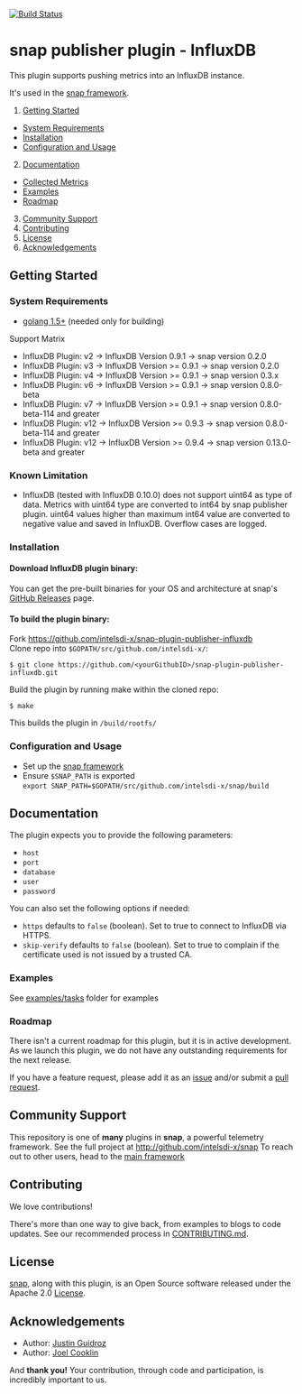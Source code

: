[![Build Status](https://travis-ci.org/intelsdi-x/snap-plugin-publisher-influxdb.svg?branch=master)](https://travis-ci.org/intelsdi-x/snap-plugin-publisher-influxdb)

# snap publisher plugin - InfluxDB 

This plugin supports pushing metrics into an InfluxDB instance.

It's used in the [snap framework](http://github.com/intelsdi-x/snap).

1. [Getting Started](#getting-started)
  * [System Requirements](#system-requirements)
  * [Installation](#installation)
  * [Configuration and Usage](#configuration-and-usage)
2. [Documentation](#documentation)
  * [Collected Metrics](#collected-metrics)
  * [Examples](#examples)
  * [Roadmap](#roadmap)
3. [Community Support](#community-support)
4. [Contributing](#contributing)
5. [License](#license)
6. [Acknowledgements](#acknowledgements)

## Getting Started

### System Requirements

* [golang 1.5+](https://golang.org/dl/) (needed only for building)

Support Matrix

- InfluxDB Plugin: v2 -> InfluxDB Version 0.9.1 -> snap version 0.2.0
- InfluxDB Plugin: v3 -> InfluxDB Version >= 0.9.1 -> snap version 0.2.0
- InfluxDB Plugin: v4 -> InfluxDB Version >= 0.9.1 -> snap version 0.3.x
- InfluxDB Plugin: v6 -> InfluxDB Version >= 0.9.1 -> snap version 0.8.0-beta
- InfluxDB Plugin: v7 -> InfluxDB Version >= 0.9.1 -> snap version 0.8.0-beta-114 and greater
- InfluxDB Plugin: v12 -> InfluxDB Version >= 0.9.3 -> snap version 0.8.0-beta-114 and greater
- InfluxDB Plugin: v12 -> InfluxDB Version >= 0.9.4 -> snap version 0.13.0-beta and greater

### Known Limitation

* InfluxDB (tested with InfluxDB 0.10.0) does not support uint64 as type of data. Metrics with uint64 type are converted to int64 by snap publisher plugin. uint64 values higher than maximum int64 value are converted to negative value and saved in InfluxDB. Overflow cases are logged.

### Installation

#### Download InfluxDB plugin binary:
You can get the pre-built binaries for your OS and architecture at snap's [GitHub Releases](https://github.com/intelsdi-x/snap/releases) page.

#### To build the plugin binary:
Fork https://github.com/intelsdi-x/snap-plugin-publisher-influxdb  
Clone repo into `$GOPATH/src/github.com/intelsdi-x/`:

```
$ git clone https://github.com/<yourGithubID>/snap-plugin-publisher-influxdb.git
```

Build the plugin by running make within the cloned repo:
```
$ make
```
This builds the plugin in `/build/rootfs/`

### Configuration and Usage
* Set up the [snap framework](https://github.com/intelsdi-x/snap/blob/master/README.md#getting-started)
* Ensure `$SNAP_PATH` is exported  
`export SNAP_PATH=$GOPATH/src/github.com/intelsdi-x/snap/build`

## Documentation

The plugin expects you to provide the following parameters:
 - `host`
 - `port`
 - `database`
 - `user`
 - `password`

You can also set the following options if needed:
 - `https` defaults to `false` (boolean). Set to true to connect to InfluxDB via HTTPS.
 - `skip-verify` defaults to `false` (boolean). Set to true to complain if the certificate used is not issued by a trusted CA.

### Examples

See [examples/tasks](https://github.com/intelsdi-x/snap-plugin-publisher-influxdb/tree/master/examples/tasks) folder for examples


### Roadmap

There isn't a current roadmap for this plugin, but it is in active development. As we launch this plugin, we do not have any outstanding requirements for the next release.

If you have a feature request, please add it as an [issue](https://github.com/intelsdi-x/snap-plugin-publisher-influxdb/issues/new) and/or submit a [pull request](https://github.com/intelsdi-x/snap-plugin-publisher-influxdb/pulls).

## Community Support
This repository is one of **many** plugins in **snap**, a powerful telemetry framework. See the full project at http://github.com/intelsdi-x/snap To reach out to other users, head to the [main framework](https://github.com/intelsdi-x/snap#community-support)

## Contributing
We love contributions! 

There's more than one way to give back, from examples to blogs to code updates. See our recommended process in [CONTRIBUTING.md](CONTRIBUTING.md).

## License
[snap](http://github.com/intelsdi-x/snap), along with this plugin, is an Open Source software released under the Apache 2.0 [License](LICENSE).

## Acknowledgements
* Author: [Justin Guidroz](https://github.com/geauxvirtual)
* Author: [Joel Cooklin](https://github.com/jcooklin)

And **thank you!** Your contribution, through code and participation, is incredibly important to us.
